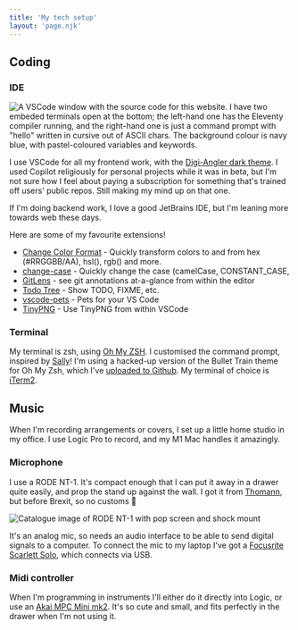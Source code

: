 ```yaml
---
title: 'My tech setup'
layout: 'page.njk'
---
```


## Coding

### IDE
![A VSCode window with the source code for this website. I have two embeded terminals open at the bottom; the left-hand one has the Eleventy compiler running, and the right-hand one is just a command prompt with "hello" written in cursive out of ASCII chars. The background colour is navy blue, with pastel-coloured variables and keywords.](/img/tech-setup/vscode.png)

I use VSCode for all my frontend work, with the [Digi-Angler dark theme](https://marketplace.visualstudio.com/items?itemName=Digi-Angler.digi-angler-dark-theme). I used Copilot religiously for personal projects while it was in beta, but I'm not sure how I feel about paying a subscription for something that's trained off users' public repos. Still making my mind up on that one.

If I'm doing backend work, I love a good JetBrains IDE, but I'm leaning more towards web these days.

Here are some of my favourite extensions!
* [Change Color Format](https://marketplace.visualstudio.com/items?itemName=bbugh.change-color-format) - Quickly transform colors to and from hex (#RRGGBB/AA), hsl(), rgb() and more.
* [change-case](https://marketplace.visualstudio.com/items?itemName=wmaurer.change-case) - Quickly change the case (camelCase, CONSTANT_CASE, 
* [GitLens](https://marketplace.visualstudio.com/items?itemName=eamodio.gitlens) - see git annotations at-a-glance from within the editor
* [Todo Tree](https://marketplace.visualstudio.com/items?itemName=Gruntfuggly.todo-tree) -  Show TODO, FIXME, etc. 
* [vscode-pets](https://marketplace.visualstudio.com/items?itemName=tonybaloney.vscode-pets) - Pets for your VS Code
* [TinyPNG](https://marketplace.visualstudio.com/items?itemName=andi1984.tinypng) - Use TinyPNG from within VSCode

### Terminal 
My terminal is zsh, using [Oh My ZSH](https://ohmyz.sh/). I customised the command prompt, inspired by [Sally](https://twitter.com/sallylait/status/1499685147700043776)! I'm using a hacked-up version of the Bullet Train theme for Oh My Zsh, which I've [uploaded to Github](https://github.com/sophiekoonin/config/blob/main/bullet-train.zsh-theme). My terminal of choice is [iTerm2](https://iterm2.com/).

## Music

When I'm recording arrangements or covers, I set up a little home studio in my office. I use Logic Pro to record, and my M1 Mac handles it amazingly. 

### Microphone
I use a RODE NT-1. It's compact enough that I can put it away in a drawer quite easily, and prop the stand up against the wall. I got it from [Thomann](https://www.thomann.de/gb/index.html), but before Brexit, so no customs 🥲

![Catalogue image of RODE NT-1 with pop screen and shock mount](/img/tech-setup/rode-nt1.png)

It's an analog mic, so needs an audio interface to be able to send digital signals to a computer. To connect the mic to my laptop I've got a [Focusrite Scarlett Solo](https://focusrite.com/en/audio-interface/scarlett/scarlett-solo), which connects via USB.

### Midi controller
When I'm programming in instruments I'll either do it directly into Logic, or use an [Akai MPC Mini mk2](https://www.akaipro.com/mpk-mini-mkii). It's so cute and small, and fits perfectly in the drawer when I'm not using it.
